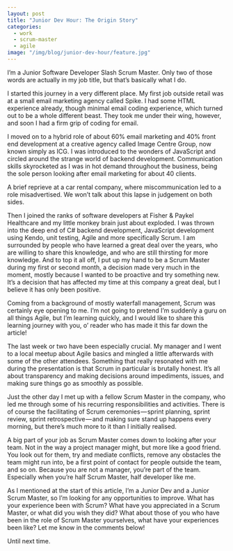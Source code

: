 ```yaml
---
layout: post
title: "Junior Dev Hour: The Origin Story"
categories:
  - work
  - scrum-master
  - agile
image: "/img/blog/junior-dev-hour/feature.jpg"
---
```


I’m a Junior Software Developer Slash Scrum Master. Only two of those words are actually in my job title, but that’s basically what I do.

I started this journey in a very different place. My first job outside retail was at a small email marketing agency called Spike. I had some HTML experience already, though minimal email coding experience, which turned out to be a whole different beast. They took me under their wing, however, and soon I had a firm grip of coding for email.

I moved on to a hybrid role of about 60% email marketing and 40% front end development at a creative agency called Image Centre Group, now known simply as ICG. I was introduced to the wonders of JavaScript and circled around the strange world of backend development. Communication skills skyrocketed as I was in hot demand throughout the business, being the sole person looking after email marketing for about 40 clients.

A brief reprieve at a car rental company, where miscommunication led to a role misadvertised. We won’t talk about this lapse in judgement on both sides.

Then I joined the ranks of software developers at Fisher & Paykel Healthcare and my little monkey brain just about exploded. I was thrown into the deep end of C# backend development, JavaScript development using Kendo, unit testing, Agile and more specifically Scrum. I am surrounded by people who have learned a great deal over the years, who are willing to share this knowledge, and who are still thirsting for more knowledge. And to top it all off, I put up my hand to be a Scrum Master during my first or second month, a decision made very much in the moment, mostly because I wanted to be proactive and try something new. It’s a decision that has affected my time at this company a great deal, but I believe it has only been positive.

Coming from a background of mostly waterfall management, Scrum was certainly eye opening to me. I’m not going to pretend I’m suddenly a guru on all things Agile, but I’m learning quickly, and I would like to share this learning journey with you, o’ reader who has made it this far down the article!

The last week or two have been especially crucial. My manager and I went to a local meetup about Agile basics and mingled a little afterwards with some of the other attendees. Something that really resonated with me during the presentation is that Scrum in particular is brutally honest. It’s all about transparency and making decisions around impediments, issues, and making sure things go as smoothly as possible.

Just the other day I met up with a fellow Scrum Master in the company, who led me through some of his recurring responsibilities and activities. There is of course the facilitating of Scrum ceremonies — sprint planning, sprint review, sprint retrospective — and making sure stand up happens every morning, but there’s much more to it than I initially realised.

A big part of your job as Scrum Master comes down to looking after your team. Not in the way a project manager might, but more like a good friend. You look out for them, try and mediate conflicts, remove any obstacles the team might run into, be a first point of contact for people outside the team, and so on. Because you are not a manager, you’re part of the team. Especially when you’re half Scrum Master, half developer like me.

As I mentioned at the start of this article, I’m a Junior Dev and a Junior Scrum Master, so I’m looking for any opportunities to improve. What has your experience been with Scrum? What have you appreciated in a Scrum Master, or what did you wish they did? What about those of you who have been in the role of Scrum Master yourselves, what have your experiences been like? Let me know in the comments below!

Until next time.
